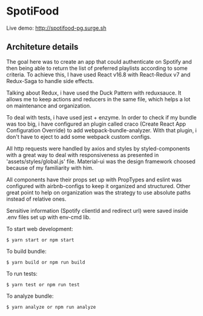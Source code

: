 # SpotiFood

Live demo: http://spotifood-pg.surge.sh

## Architeture details

The goal here was to create an app that could authenticate on Spotify and then being able to return the list of preferred playlists according to some criteria. To achieve this, I have used React v16.8 with React-Redux v7 and Redux-Saga to handle side effects.

Talking about Redux, i have used the Duck Pattern with reduxsauce. It allows me to keep actions and reducers in the same file, which helps a lot on maintenance and organization.

To deal with tests, i have used jest + enzyme. In order to check if my bundle was too big, i have configured an plugin called craco (Create React App Configuration Override) to add webpack-bundle-analyzer. With that plugin, i don't have to eject to add some webpack custom configs.

All http requests were handled by axios and styles by styled-components with a great way to deal with responsiveness as presented in 'assets/styles/global.js' file. Material-ui was the design framework choosed because of my familiarity with him.

All components have their props set up with PropTypes and eslint was configured with airbnb-configs to keep it organized and structured. Other great point to help on organization was the strategy to use absolute paths instead of relative ones.

Sensitive information (Spotify clientId and redirect url) were saved inside .env files set up with env-cmd lib.

To start web development:

`$ yarn start or npm start`

To build bundle:

`$ yarn build or npm run build`

To run tests:

`$ yarn test or npm run test`

To analyze bundle:

`$ yarn analyze or npm run analyze`
